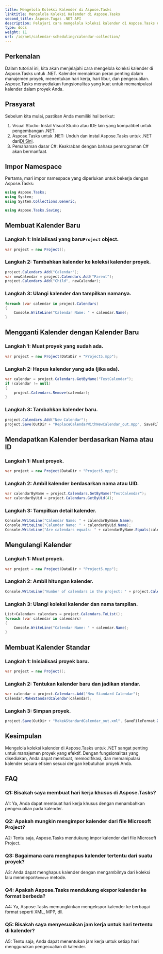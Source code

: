 ```yaml
---
title: Mengelola Koleksi Kalender di Aspose.Tasks
linktitle: Mengelola Koleksi Kalender di Aspose.Tasks
second_title: Aspose.Tugas .NET API
description: Pelajari cara mengelola koleksi kalender di Aspose.Tasks untuk .NET secara efisien. Membuat, memodifikasi, dan memanipulasi kalender dengan mudah.
type: docs
weight: 11
url: /id/net/calendar-scheduling/calendar-collection/
---
```

## Perkenalan

Dalam tutorial ini, kita akan menjelajahi cara mengelola koleksi kalender di Aspose.Tasks untuk .NET. Kalender memainkan peran penting dalam manajemen proyek, menentukan hari kerja, hari libur, dan pengecualian. Aspose.Tasks menyediakan fungsionalitas yang kuat untuk memanipulasi kalender dalam proyek Anda.

## Prasyarat

Sebelum kita mulai, pastikan Anda memiliki hal berikut:

1. Visual Studio: Instal Visual Studio atau IDE lain yang kompatibel untuk pengembangan .NET.
2.  Aspose.Tasks untuk .NET: Unduh dan instal Aspose.Tasks untuk .NET dari[Di Sini](https://releases.aspose.com/tasks/net/).
3. Pemahaman dasar C#: Keakraban dengan bahasa pemrograman C# akan bermanfaat.

## Impor Namespace

Pertama, mari impor namespace yang diperlukan untuk bekerja dengan Aspose.Tasks:

```csharp
using Aspose.Tasks;
using System;
using System.Collections.Generic;

using Aspose.Tasks.Saving;

```

## Membuat Kalender Baru

###  Langkah 1: Inisialisasi yang baru`Project` object.
```csharp
var project = new Project();
```

### Langkah 2: Tambahkan kalender ke koleksi kalender proyek.
```csharp
project.Calendars.Add("Calendar");
var newCalendar = project.Calendars.Add("Parent");
project.Calendars.Add("Child", newCalendar);
```

### Langkah 3: Ulangi kalender dan tampilkan namanya.
```csharp
foreach (var calendar in project.Calendars)
{
    Console.WriteLine("Calendar Name: " + calendar.Name);
}
```

## Mengganti Kalender dengan Kalender Baru

### Langkah 1: Muat proyek yang sudah ada.
```csharp
var project = new Project(DataDir + "Project5.mpp");
```

### Langkah 2: Hapus kalender yang ada (jika ada).
```csharp
var calendar = project.Calendars.GetByName("TestCalendar");
if (calendar != null)
{
    project.Calendars.Remove(calendar);
}
```

### Langkah 3: Tambahkan kalender baru.
```csharp
project.Calendars.Add("New Calendar");
project.Save(OutDir + "ReplaceCalendarWithNewCalendar_out.mpp", SaveFileFormat.Mpp);
```

## Mendapatkan Kalender berdasarkan Nama atau ID

### Langkah 1: Muat proyek.
```csharp
var project = new Project(DataDir + "Project5.mpp");
```

### Langkah 2: Ambil kalender berdasarkan nama atau UID.
```csharp
var calendarByName = project.Calendars.GetByName("TestCalendar");
var calendarByUid = project.Calendars.GetByUid(4);
```

### Langkah 3: Tampilkan detail kalender.
```csharp
Console.WriteLine("Calendar Name: " + calendarByName.Name);
Console.WriteLine("Calendar Name: " + calendarByUid.Name);
Console.WriteLine("Are calendars equals: " + calendarByName.Equals(calendarByUid));
```

## Mengulangi Kalender

### Langkah 1: Muat proyek.
```csharp
var project = new Project(DataDir + "Project5.mpp");
```

### Langkah 2: Ambil hitungan kalender.
```csharp
Console.WriteLine("Number of calendars in the project: " + project.Calendars.Count);
```

### Langkah 3: Ulangi koleksi kalender dan nama tampilan.
```csharp
List<Calendar> calendars = project.Calendars.ToList();
foreach (var calendar in calendars)
{
    Console.WriteLine("Calendar Name: " + calendar.Name);
}
```

## Membuat Kalender Standar

### Langkah 1: Inisialisasi proyek baru.
```csharp
var project = new Project();
```

### Langkah 2: Tentukan kalender baru dan jadikan standar.
```csharp
var calendar = project.Calendars.Add("New Standard Calendar");
Calendar.MakeStandardCalendar(calendar);
```

### Langkah 3: Simpan proyek.
```csharp
project.Save(OutDir + "MakeAStandardCalendar_out.xml", SaveFileFormat.Xml);
```

## Kesimpulan

Mengelola koleksi kalender di Aspose.Tasks untuk .NET sangat penting untuk manajemen proyek yang efektif. Dengan fungsionalitas yang disediakan, Anda dapat membuat, memodifikasi, dan memanipulasi kalender secara efisien sesuai dengan kebutuhan proyek Anda.

## FAQ

### Q1: Bisakah saya membuat hari kerja khusus di Aspose.Tasks?

A1: Ya, Anda dapat membuat hari kerja khusus dengan menambahkan pengecualian pada kalender.

### Q2: Apakah mungkin mengimpor kalender dari file Microsoft Project?

A2: Tentu saja, Aspose.Tasks mendukung impor kalender dari file Microsoft Project.

### Q3: Bagaimana cara menghapus kalender tertentu dari suatu proyek?

A3: Anda dapat menghapus kalender dengan mengambilnya dari koleksi lalu menelepon`Remove` metode.

### Q4: Apakah Aspose.Tasks mendukung ekspor kalender ke format berbeda?

A4: Ya, Aspose.Tasks memungkinkan mengekspor kalender ke berbagai format seperti XML, MPP, dll.

### Q5: Bisakah saya menyesuaikan jam kerja untuk hari tertentu di kalender?

A5: Tentu saja, Anda dapat menentukan jam kerja untuk setiap hari menggunakan pengecualian di kalender.